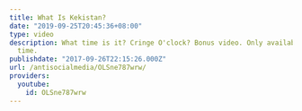 ```yaml
---
title: What Is Kekistan?
date: "2019-09-25T20:45:36+08:00"
type: video
description: What time is it? Cringe O'clock? Bonus video. Only available for a limited
  time.
publishdate: "2017-09-26T22:15:26.000Z"
url: /antisocialmedia/OLSne787wrw/
providers:
  youtube:
    id: OLSne787wrw
---
```

